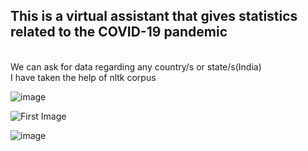 ## This is a virtual assistant that gives statistics related to the COVID-19 pandemic
<br> We can ask for data regarding any country/s or state/s(India)
<br> I have taken the help of nltk corpus 

![image](https://drive.google.com/uc?export=view&id=1A9InJSR3R0EmzJRdENOxUOqKA8K5aMZj)

![First Image](https://drive.google.com/open?id=1A9InJSR3R0EmzJRdENOxUOqKA8K5aMZj?raw=true)

![image](https://drive.google.com/uc?export=view&id=1913oZeBZPBNiUuk8gu3ZSbLBA2l_VQtG)
